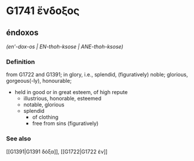# G1741 ἔνδοξος

## éndoxos

_(en'-dox-os | EN-thoh-ksose | ANE-thoh-ksose)_

### Definition

from G1722 and G1391; in glory, i.e., splendid, (figuratively) noble; glorious, gorgeous(-ly), honourable; 

- held in good or in great esteem, of high repute
  - illustrious, honorable, esteemed
  - notable, glorious
  - splendid
    - of clothing
    - free from sins (figuratively)

### See also

[[G1391|G1391 δόξα]], [[G1722|G1722 ἐν]]
